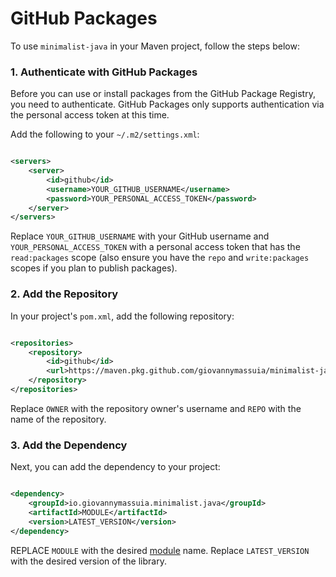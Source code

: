 # GitHub Packages

To use `minimalist-java` in your Maven project, follow the steps below:

### 1. Authenticate with GitHub Packages

Before you can use or install packages from the GitHub Package Registry, you need to authenticate.
GitHub Packages only
supports authentication via the personal access token at this time.

Add the following to your `~/.m2/settings.xml`:

```xml title="~/.m2/settings.xml"

<servers>
    <server>
        <id>github</id>
        <username>YOUR_GITHUB_USERNAME</username>
        <password>YOUR_PERSONAL_ACCESS_TOKEN</password>
    </server>
</servers>

```

Replace `YOUR_GITHUB_USERNAME` with your GitHub username and `YOUR_PERSONAL_ACCESS_TOKEN` with a
personal access token
that has the `read:packages` scope (also ensure you have the `repo` and `write:packages` scopes if
you plan to publish
packages).

### 2. Add the Repository

In your project's `pom.xml`, add the following repository:

```xml title="pom.xml"

<repositories>
    <repository>
        <id>github</id>
        <url>https://maven.pkg.github.com/giovannymassuia/minimalist-java</url>
    </repository>
</repositories>

```

Replace `OWNER` with the repository owner's username and `REPO` with the name of the repository.

### 3. Add the Dependency

Next, you can add the dependency to your project:

```xml title="pom.xml"

<dependency>
    <groupId>io.giovannymassuia.minimalist.java</groupId>
    <artifactId>MODULE</artifactId>
    <version>LATEST_VERSION</version>
</dependency>

```

REPLACE `MODULE` with the desired [module](../modules) name.
Replace `LATEST_VERSION` with the desired version of the library.
